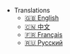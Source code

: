 - Translations
  - [:uk: English](/)
  - [:cn: 中文](/zh-cn/)
  - [:fr: Français](/fr-fr/)
  - [:ru: Русский](/ru-ru/)

